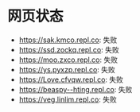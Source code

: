 # 网页状态
- https://sak.kmco.repl.co: 失败
- https://ssd.zockq.repl.co: 失败
- https://moo.zxco.repl.co: 失败
- https://ys.pyxzp.repl.co: 失败
- https://Love.cfvqw.repl.co: 失败
- https://beaspy--hting.repl.co: 失败
- https://veg.linlim.repl.co: 失败
